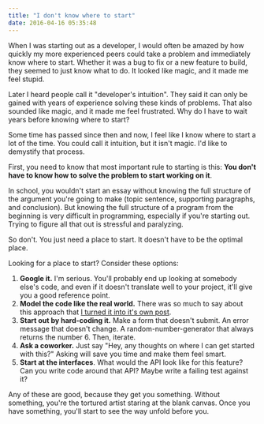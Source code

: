 ```yaml
---
title: "I don't know where to start"
date: 2016-04-16 05:35:48
---
```


When I was starting out as a developer, I would often be amazed by how quickly my more experienced peers could take a problem and immediately know where to start. Whether it was a bug to fix or a new feature to build, they seemed to just know what to do. It looked like magic, and it made me feel stupid.

Later I heard people call it "developer's intuition". They said it can only be gained with years of experience solving these kinds of problems. That also sounded like magic, and it made me feel frustrated. Why do I have to wait years before knowing where to start?

Some time has passed since then and now, I feel like I know where to start a lot of the time. You could call it intuition, but it isn't magic. I'd like to demystify that process.

First, you need to know that most important rule to starting is this: **You don't have to know how to solve the problem to start working on it**.

In school, you wouldn't start an essay without knowing the full structure of the argument you're going to make (topic sentence, supporting paragraphs, and conclusion). But knowing the full structure of a program from the beginning is very difficult in programming, especially if you're starting out. Trying to figure all that out is stressful and paralyzing.

So don't. You just need a place to start. It doesn't have to be the optimal place.

Looking for a place to start? Consider these options:

1. **Google it.** I'm serious. You'll probably end up looking at somebody else's code, and even if it doesn't translate well to your project, it'll give you a good reference point.
2. **Model the code like the real world.** There was so much to say about this approach that [I turned it into it's own post][1].
3. **Start out by hard-coding it.** Make a form that doesn't submit. An error message that doesn't change. A random-number-generator that always returns the number 6. Then, iterate.
4. **Ask a coworker.** Just say "Hey, any thoughts on where I can get started with this?" Asking will save you time and make them feel smart.
5. **Start at the interfaces**. What would the API look like for this feature? Can you write code around that API? Maybe write a failing test against it?

 [1]: {{site.url}}/2016/04/15/model-your-code-like-the-real-world

Any of these are good, because they get you something. Without something, you're the tortured artist staring at the blank canvas. Once you have something, you'll start to see the way unfold before you.
